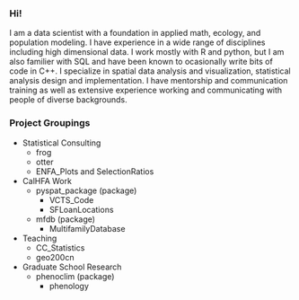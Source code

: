 ### Hi!

I am a data scientist with a foundation in applied math, ecology, and population modeling. I have experience in a wide range of disciplines including high dimensional data. I work mostly with R and python, but I am also familier with SQL and have been known to ocasionally write bits of code in C++. I specialize in spatial data analysis and visualization, statistical analysis design and implementation. I have mentorship and communication training as well as extensive experience working and communicating with people of diverse backgrounds.  

### Project Groupings

  * Statistical Consulting
    * frog
    * otter
    * ENFA_Plots and SelectionRatios
  * CalHFA Work
    * pyspat_package (package)
      * VCTS_Code
      * SFLoanLocations
    * mfdb (package)
      * MultifamilyDatabase
  * Teaching
    * CC_Statistics
    * geo200cn
  * Graduate School Research
    * phenoclim (package)
      * phenology


<!--
**elisehellwig/elisehellwig** is a ✨ _special_ ✨ repository because its `README.md` (this file) appears on your GitHub profile.

Here are some ideas to get you started:

- 🔭 I’m currently working on ...
- 🌱 I’m currently learning ...
- 👯 I’m looking to collaborate on ...
- 🤔 I’m looking for help with ...
- 💬 Ask me about ...
- 📫 How to reach me: ...
- 😄 Pronouns: ...
- ⚡ Fun fact: ...
-->

